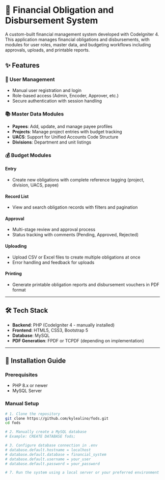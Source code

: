 # 💼 Financial Obligation and Disbursement System

A custom-built financial management system developed with CodeIgniter 4. This application manages financial obligations and disbursements, with modules for user roles, master data, and budgeting workflows including approvals, uploads, and printable reports.

## ✨ Features

### 🔐 User Management
- Manual user registration and login
- Role-based access (Admin, Encoder, Approver, etc.)
- Secure authentication with session handling

### 📚 Master Data Modules
- **Payees**: Add, update, and manage payee profiles
- **Projects**: Manage project entries with budget tracking
- **UACS**: Support for Unified Accounts Code Structure
- **Divisions**: Department and unit listings

### 💰 Budget Modules

#### Entry
- Create new obligations with complete reference tagging (project, division, UACS, payee)

#### Record List
- View and search obligation records with filters and pagination

#### Approval
- Multi-stage review and approval process
- Status tracking with comments (Pending, Approved, Rejected)

#### Uploading
- Upload CSV or Excel files to create multiple obligations at once
- Error handling and feedback for uploads

#### Printing
- Generate printable obligation reports and disbursement vouchers in PDF format

---

## 🛠️ Tech Stack

- **Backend**: PHP (CodeIgniter 4 - manually installed)
- **Frontend**: HTML5, CSS3, Bootstrap 5
- **Database**: MySQL
- **PDF Generation**: FPDF or TCPDF (depending on implementation)

---

## 🚀 Installation Guide

### Prerequisites
- PHP 8.x or newer
- MySQL Server

### Manual Setup

```bash
# 1. Clone the repository
git clone https://github.com/kylealino/fods.git
cd fods

# 2. Manually create a MySQL database
# Example: CREATE DATABASE fods;

# 3. Configure database connection in .env
# database.default.hostname = localhost
# database.default.database = financial_system
# database.default.username = your_user
# database.default.password = your_password

# 7. Run the system using a local server or your preferred environment
